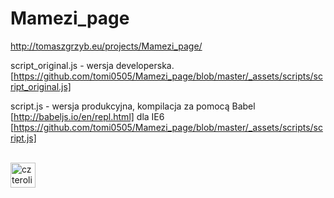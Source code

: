 # Mamezi_page
http://tomaszgrzyb.eu/projects/Mamezi_page/


script_original.js - wersja developerska.
[https://github.com/tomi0505/Mamezi_page/blob/master/_assets/scripts/script_original.js]

script.js - wersja produkcyjna, kompilacja za pomocą Babel [http://babeljs.io/en/repl.html] dla IE6
[https://github.com/tomi0505/Mamezi_page/blob/master/_assets/scripts/script.js]


<br>
<img width="40" src="https://cdn.pixabay.com/photo/2012/04/01/18/29/four-leaf-clover-23901_960_720.png" alt="czterolistna kończyna">
